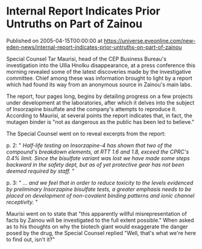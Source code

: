 # Internal Report Indicates Prior Untruths on Part of Zainou
Published on 2005-04-15T00:00:00 at https://universe.eveonline.com/new-eden-news/internal-report-indicates-prior-untruths-on-part-of-zainou

Special Counsel Tar Maurisi, head of the CEP Business Bureau's investigation into the Ullia Hnolku disappearance, at a press conference this morning revealed some of the latest discoveries made by the investigative committee. Chief among these was information brought to light by a report which had found its way from an anonymous source in Zainou's main labs.   
  
The report, four pages long, begins by detailing progress on a few projects under development at the laboratories, after which it delves into the subject of Insorzapine bisulfate and the company's attempts to reproduce it. According to Maurisi, at several points the report indicates that, in fact, the mutagen binder is "not as dangerous as the public has been led to believe."   
  
The Special Counsel went on to reveal excerpts from the report:   
  
p. 2: " _Half-life testing on Insorzapine-4 has shown that two of the compound's breakdown elements, at RTT 1.6 and 1.8, exceed the CPRC's 0.4% limit. Since the bisulfate variant was lost we have made some steps backward in the safety dept, but as of yet protective gear has not been deemed required by staff._ "   
  
p. 3: " _... and we feel that in order to reduce toxicity to the levels evidenced by preliminary Insorzapine bisulfate tests, a greater emphasis needs to be placed on development of non-covalent binding patterns and ionic channel receptivity._ "   
  
Maurisi went on to state that "this apparently willful misrepresentation of facts by Zainou will be investigated to the full extent possible." When asked as to his thoughts on why the biotech giant would exaggerate the danger posed by the drug, the Special Counsel replied "Well, that's what we're here to find out, isn't it?"
